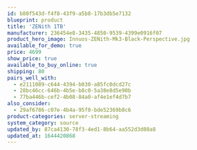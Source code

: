 ```yaml
---
id: b80f543d-f4f8-43f9-a5b8-17b3db5e7132
blueprint: product
title: 'ZENith 1TB'
manufacturer: 236454e8-3435-4850-9539-4399e0916f07
product_hero_image: Innuos-ZENith-Mk3-Black-Perspective.jpg
available_for_demo: true
price: 4699
show_price: true
available_to_buy_online: true
shipping: 80
pairs_well_with:
  - e2111089-c644-4394-b030-a85fc0dcd27c
  - 28bc46cc-646b-4b5e-b8c0-5a38e8d5e90b
  - 77ba446b-cef2-4b08-84a0-af4e1ef4d7b7
also_consider:
  - 29af6786-c07e-4b4a-95f0-bde52369b8c6
product-categories: server-streaming
system_category: source
updated_by: 87ca4130-78f3-4ed1-8b64-aa552d3d08a8
updated_at: 1644420868
---
```

